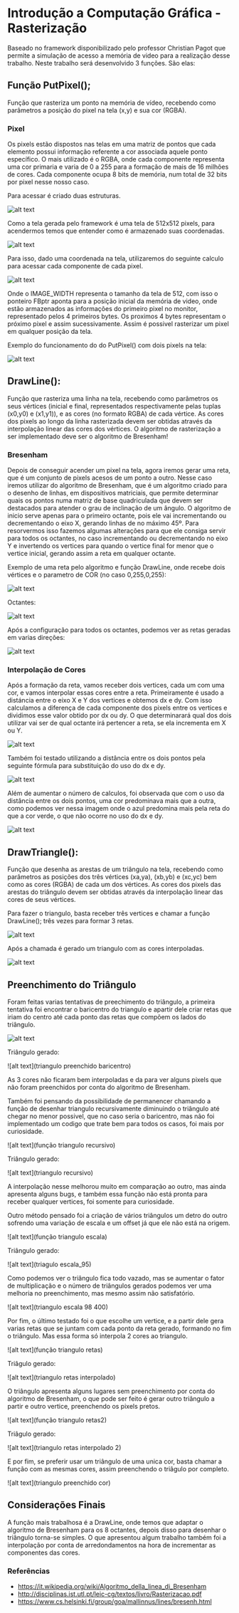 # Introdução a Computação Gráfica - Rasterização
     
Baseado no framework disponibilizado pelo professor Christian Pagot que permite a simulação de acesso a memória de video para a realização desse trabalho. Neste trabalho será desenvolvido 3 funções. São elas:


## Função PutPixel();

Função que rasteriza um ponto na memória de vídeo, recebendo como parâmetros a
posição do pixel na tela (x,y) e sua cor (RGBA).

### Pixel

Os pixels estão dispostos nas telas em uma matriz de pontos que cada elemento possui informação referente a cor associada aquele ponto específico. O mais utilizado é o RGBA, onde cada componente representa uma cor primaria e varia de 0 a 255 para a formação de mais de 16 milhões de cores. Cada componente ocupa 8 bits de memória, num total de 32 bits por pixel nesse nosso caso.

Para acessar é criado duas estruturas.

![alt text](https://github.com/Lucasmq/computacao-grafica-t1/blob/master/imagens/struct.jpg)

Como a tela gerada pelo framework é uma tela de 512x512 pixels, para acendermos temos que entender como é armazenado suas coordenadas.

![alt text](https://github.com/Lucasmq/computacao-grafica-t1/blob/master/imagens/pixels.png)

Para isso, dado uma coordenada na tela, utilizaremos do seguinte calculo para acessar cada componente de cada pixel.

![alt text](https://github.com/Lucasmq/computacao-grafica-t1/blob/master/imagens/putpixel.jpg)

Onde o IMAGE_WIDTH representa o tamanho da tela de 512, com isso o ponteiro FBptr aponta para a posição inicial da memória de video, onde estão armazenados as informações do primeiro pixel no monitor, representado pelos 4 primeiros bytes. Os proximos 4 bytes representam o próximo pixel e assim sucessivamente. Assim é possivel rasterizar um pixel em qualquer posição da tela.

Exemplo do funcionamento do do PutPixel() com dois pixels na tela:

![alt text](https://github.com/Lucasmq/computacao-grafica-t1/blob/master/imagens/putpixel_funcionando.jpg)


	
## DrawLine():

Função que rasteriza uma linha na tela, recebendo como parâmetros os seus vértices
(inicial e final, representados respectivamente pelas tuplas (x0,y0) e (x1,y1)), e as cores (no
formato RGBA) de cada vértice. As cores dos pixels ao longo da linha rasterizada devem ser
obtidas através da interpolação linear das cores dos vértices. O algoritmo de rasterização a ser
implementado deve ser o algoritmo de Bresenham!

### Bresenham

Depois de conseguir acender um pixel na tela, agora iremos gerar uma reta, que é um conjunto de pixels acesos de um ponto a outro. Nesse caso iremos utilizar do algoritmo de Bresenham, que é um algoritmo criado para o desenho de linhas, em dispositivos matriciais, que permite determinar quais os pontos numa matriz de base quadriculada que devem ser destacados para atender o grau de inclinação de um ângulo.
O algoritmo de inicio serve apenas para o primeiro octante, pois ele vai incrementando ou decrementando o eixo X, gerando linhas de no máximo 45º. Para resorvermos isso fazemos algumas alterações para que ele consiga servir para todos os octantes, no caso incrementando ou decrementando no eixo Y e invertendo os vertices para quando o vertice final for menor que o vertice inicial, gerando assim a reta em qualquer octante.

Exemplo de uma reta pelo algoritmo e função DrawLine, onde recebe dois vértices e o parametro de COR (no caso 0,255,0,255):

![alt text](https://github.com/Lucasmq/computacao-grafica-t1/blob/master/imagens/reta.jpg)

Octantes:

![alt text](https://github.com/Lucasmq/computacao-grafica-t1/blob/master/imagens/retas_octantes.jpg)

Após a configuração para todos os octantes, podemos ver as retas geradas em varias direções:

![alt text](https://github.com/Lucasmq/computacao-grafica-t1/blob/master/imagens/retas_octantes.jpg)

### Interpolação de Cores

Após a formação da reta, vamos receber dois vertices, cada um com uma cor, e vamos interpolar essas cores entre a reta. Primeiramente é usado a distáncia entre o eixo X e Y dos vertices e obtemos dx e dy. Com isso calculamos a diferença de cada componente dos pixels entre os vertices e dividimos esse valor obtido por dx ou dy. O que determinarará qual dos dois utilizar vai ser de qual octante irá pertencer a reta, se ela incrementa em X ou Y.

![alt text](https://github.com/Lucasmq/computacao-grafica-t1/blob/master/imagens/reta_interpolada.jpg)

Também foi testado utilizando a distância entre os dois pontos pela seguinte fórmula para substituição do uso do dx e dy.

![alt text](https://github.com/Lucasmq/computacao-grafica-t1/blob/master/imagens/figura_dista_entre_pontos.jpg)

Além de aumentar o número de calculos, foi observada que com o uso da distância entre os dois pontos, uma cor predominava mais que a outra, como podemos ver nessa imagem onde o azul predomina mais pela reta do que a cor verde, o que não ocorre no uso do dx e dy.
 
![alt text](https://github.com/Lucasmq/computacao-grafica-t1/blob/master/imagens/reta_interpolada_dist.jpg)

## DrawTriangle(): 
	
Função que desenha as arestas de um triângulo na tela, recebendo como
parâmetros as posições dos três vértices (xa,ya), (xb,yb) e (xc,yc) bem como as cores (RGBA)
de cada um dos vértices. As cores dos pixels das arestas do triângulo devem ser obtidas através
da interpolação linear das cores de seus vértices.

Para fazer o triangulo, basta receber três vertices e chamar a função DrawLine(); três vezes para formar 3 retas.

![alt text](drawTriangle)

Após a chamada é gerado um triangulo com as cores interpoladas.

![alt text](triangulo_interpolado)

## Preenchimento do Triângulo

Foram feitas varias tentativas de preechimento do triângulo, a primeira tentativa foi encontrar o baricentro do triangulo e apartir dele criar retas que iriam do centro até cada ponto das retas que compõem os lados do triângulo.


![alt text](função_baricentro)

Triângulo gerado:

![alt text](triangulo preenchido baricentro)

As 3 cores não ficaram bem interpoladas e da para ver alguns pixels que não foram preenchidos por conta do algoritmo de Bresenham.

Também foi pensando da possibilidade de permanencer chamando a função de desenhar triangulo recursivamente diminuindo o triângulo até chegar no menor possivel, que no caso seria o baricentro, mas não foi implementado um codigo que trate bem para todos os casos, foi mais por curiosidade.

![alt text](função triangulo recursivo)

Triângulo gerado:

![alt text](triangulo recursivo)

A interpolação nesse melhorou muito em comparação ao outro, mas ainda apresenta alguns bugs, e também essa função não está pronta para receber qualquer vertices, foi somente para curiosidade.


Outro método pensado foi a criação de vários triângulos um detro do outro sofrendo uma variação de escala e um offset já que ele não está na origem.

![alt text](função triangulo escala)

Triângulo gerado:

![alt text](triagulo escala_95)

Como podemos ver o triângulo fica todo vazado, mas se aumentar o fator de multiplicação e o número de triângulos gerados podemos ver uma melhoria no preenchimento, mas mesmo assim não satisfatório.

![alt text](triangulo escala 98 400)


Por fim, o último testado foi o que escolhe um vertice, e a partir dele gera varias retas que se juntam com cada ponto da reta gerado, formando no fim o triângulo. Mas essa forma só interpola 2 cores ao triangulo.

![alt text](função triangulo retas)

Triâgulo gerado:

![alt text](triangulo retas interpolado)

O triângulo apresenta alguns lugares sem preenchimento por conta do algoritmo de Bresenham, o que pode ser feito é gerar outro triângulo a partir e outro vertice, preenchendo os pixels pretos.

![alt text](função triangulo retas2)

Triâgulo gerado:

![alt text](triangulo retas interpolado 2)

E por fim, se preferir usar um triângulo de uma unica cor, basta chamar a função com as mesmas cores, assim preenchendo o triâgulo por completo.

![alt text](triangulo preenchido cor)

## Considerações Finais

A função mais trabalhosa é a DrawLine, onde temos que adaptar o algoritmo de Bresenham para os 8 octantes, depois disso para desenhar o triângulo torna-se simples. O que apresentou algum trabalho também foi a interpolação por conta de arredondamentos na hora de incrementar as componentes das cores.

### Referências

- https://it.wikipedia.org/wiki/Algoritmo_della_linea_di_Bresenham
- http://disciplinas.ist.utl.pt/leic-cg/textos/livro/Rasterizacao.pdf
- https://www.cs.helsinki.fi/group/goa/mallinnus/lines/bresenh.html



